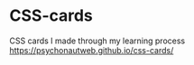 # CSS-cards
 CSS cards I made through my learning process  
 https://psychonautweb.github.io/css-cards/
